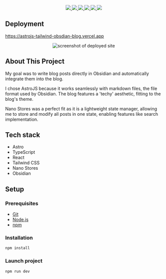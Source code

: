 <p align="center">
  <a href="https://astro.build/" target="_blank">
    <img src="https://img.shields.io/badge/Astro-1a1a1a?style=for-the-badge&logo=astro&logoColor=ffffff" />
  </a>
  <a href="https://www.typescriptlang.org/" target="_blank">
    <img src="https://img.shields.io/badge/TypeScript-3178C6?style=for-the-badge&logo=typescript&logoColor=white" />
  </a>
  <a href="https://reactjs.org/" target="_blank">
    <img src="https://img.shields.io/badge/React-20232A?style=for-the-badge&logo=react&logoColor=61DAFB" />
  </a>
  <a href="https://tailwindcss.com/" target="_blank">
    <img src="https://img.shields.io/badge/Tailwind_CSS-06B6D4?style=for-the-badge&logo=tailwindcss&logoColor=white" />
  </a>
<a href="https://github.com/nanostores/nanostores" target="_blank">
  <img src="https://img.shields.io/badge/Nano_Stores-333333?style=for-the-badge&logoColor=white" />
</a>
  </a>
  <a href="https://obsidian.md/" target="_blank">
    <img src="https://img.shields.io/badge/Obsidian-483699?style=for-the-badge&logo=obsidian&logoColor=white" />
  </a>
</p>

## Deployment

<a href="https://astrojs-tailwind-obsdian-blog.vercel.app/" target="_blank">
  <p>https://astrojs-tailwind-obsdian-blog.vercel.app</p>
</a>
<div align="center">
   <img src="https://raw.githubusercontent.com/fharten/astrojs-tailwind-obsdian-blog/refs/heads/main/public/images/otg_deployed.png" alt='screenshot of deployed site' />
</div>

## About This Project

My goal was to write blog posts directly in Obsidian and automatically integrate them into the blog.

I chose AstroJS because it works seamlessly with markdown files, the file format used by Obsidian.
The blog features a 'techy' aesthetic, fitting to the blog's theme.

Nano Stores was a perfect fit as it is a lightweight state manager, allowing me to store and modify all posts in one state, enabling features like search implementation.

## Tech stack

<ul>
  <li>
    Astro
  </li>
    <li>
    TypeScript
  </li>
    <li>
    React
  </li>
  <li>
    Tailwind CSS
  </li>
  <li>
    Nano Stores
  </li>
    <li>
    Obsidian
  </li>
</ul>

## Setup

### Prerequisites

<ul>
<li><a href="https://git-scm.com/" rel="nofollow">Git</a></li>
<li><a href="https://nodejs.org/en" rel="nofollow">Node.js</a></li>
<li><a href="https://www.npmjs.com/" rel="nofollow">npm</a></li>
</ul>

### Installation

```sh
npm install
```

### Launch project

```sh
npm run dev
```
